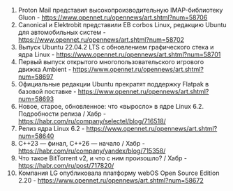 1. Proton Mail представил высокопроизводительную IMAP-библиотеку Gluon - https://www.opennet.ru/opennews/art.shtml?num=58706
1. Canonical и Elektrobit представили EB corbos Linux, редакцию Ubuntu для автомобильных систем - https://www.opennet.ru/opennews/art.shtml?num=58702
1. Выпуск Ubuntu 22.04.2 LTS c обновлением графического стека и ядра Linux - https://www.opennet.ru/opennews/art.shtml?num=58701
1. Первый выпуск открытого многопользовательского игрового движка Ambient - https://www.opennet.ru/opennews/art.shtml?num=58697
1. Официальные редакции Ubuntu прекратят поддержку Flatpak в базовой поставке - https://www.opennet.ru/opennews/art.shtml?num=58693
1. Новое, старое, обновленное: что «выросло» в ядре Linux 6.2. Подробности релиза / Хабр - https://habr.com/ru/company/selectel/blog/716518/
1. Релиз ядра Linux 6.2 - https://www.opennet.ru/opennews/art.shtml?num=58640
1. C++23 — финал, C++26 — начало / Хабр - https://habr.com/ru/company/yandex/blog/715358/
1. Что такое BitTorrent v2, и что с ним произошло? / Хабр - https://habr.com/ru/post/717820/
1. Компания LG опубликовала платформу webOS Open Source Edition 2.20 - https://www.opennet.ru/opennews/art.shtml?num=58672
